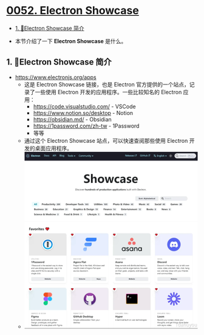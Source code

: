 # [0052. Electron Showcase](https://github.com/Tdahuyou/electron/tree/main/0052.%20Electron%20Showcase)

<!-- region:toc -->
- [1. 📒Electron Showcase 简介](#1-electron-showcase-简介)
<!-- endregion:toc -->
- 本节介绍了一下 **Electron Showcase** 是什么。

## 1. 📒Electron Showcase 简介

- https://www.electronjs.org/apps
  - 这是 Electron Showcase 链接，也是 Electron 官方提供的一个站点，记录了一些使用 Electron 开发的应用程序。一些比较知名的 Electron 应用：
    - https://code.visualstudio.com/ - VSCode
    - https://www.notion.so/desktop - Notion
    - https://obsidian.md/ - Obsidian
    - https://1password.com/zh-tw - 1Password
    - 等等
  - 通过这个 Electron Showcase 站点，可以快速查阅那些使用 Electron 开发的桌面应用程序。
  - ![](md-imgs/2024-10-05-19-25-19.png)



